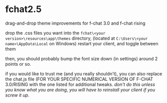 # fchat2.5

drag-and-drop theme improvements for f-chat 3.0 and f-chat rising

drop the .css files you want into the `fchat\<your version>\resources\app\themes` directory, (located at `C:\Users\<your name>\AppData\Local` on Windows) restart your client, and toggle between them

then, you should probably bump the font size down (in settings) around 2 points or so.

if you would like to trust me (and you really shouldn't), you can also replace the chat.js file (FOR YOUR SPECIFIC NUMERICAL VERSION OF F-CHAT 3.0/RISING with the one listed for additional tweaks. *don't do this unless you know what you are doing, you will have to reinstall your client if you screw it up.*
